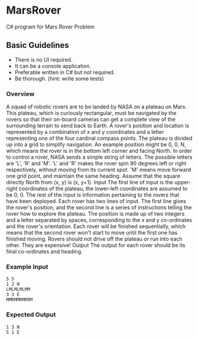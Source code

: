 # MarsRover
C# program for Mars Rover Problem
## Basic Guidelines
* There is no UI required.
* It can be a console application.
* Preferable written in C# but not required.
* Be thorough. (hint: write some tests)
### Overview
A squad of robotic rovers are to be landed by NASA on a plateau on Mars. This plateau, which is curiously rectangular, must be navigated by the rovers so that their on-board cameras can get a complete view of the surrounding terrain to send back to Earth. A rover's position and location is represented by a combination of x and y coordinates and a letter representing one of the four cardinal compass points. The plateau is divided up into a grid to simplify navigation. An example position might be 0, 0, N, which means the rover is in the bottom left corner and facing North. In order to control a rover, NASA sends a simple string of letters. The possible letters are 'L', 'R' and 'M'. 'L' and 'R' makes the rover spin 90 degrees left or right respectively, without moving from its current spot. 'M' means move forward one grid point, and maintain the same heading. Assume that the square directly North from (x, y) is (x, y+1). Input The first line of input is the upper-right coordinates of the plateau, the lower-left coordinates are assumed to be 0, 0. The rest of the input is information pertaining to the rovers that have been deployed. Each rover has two lines of input. The first line gives the rover's position, and the second line is a series of instructions telling the rover how to explore the plateau. The position is made up of two integers and a letter separated by spaces, corresponding to the x and y co-ordinates and the rover's orientation. Each rover will be finished sequentially, which means that the second rover won't start to move until the first one has finished moving. Rovers should not drive off the plateau or run into each other. They are expensive!
Output The output for each rover should be its final co-ordinates and heading.
### Example Input
```
5 5
1 2 N
LMLMLMLMM
3 3 E
MMRMMRMRRM
```
### Expected Output
```
1 3 N
5 1 E
```
